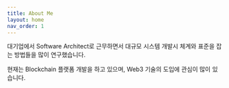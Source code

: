 ```yaml
---
title: About Me 
layout: home
nav_order: 1
---
```


대기업에서 Software Architect로 근무하면서 대규모 시스템 개발시 체계와 표준을 잡는 방법들을 많이 연구했습니다. 

현재는 Blockchain 플랫폼 개발을 하고 있으며, Web3 기술의 도입에 관심이 많이 있습니다. 



